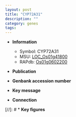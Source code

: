 ```yaml
---
layout: post
title: "CYP72A31"
description: ""
category: genes
tags: 
---
```


* **Information**  
    + Symbol: CYP72A31  
    + MSU: [LOC_Os01g41800](http://rice.uga.edu/cgi-bin/ORF_infopage.cgi?orf=LOC_Os01g41800)  
    + RAPdb: [Os01g0602200](http://rapdb.dna.affrc.go.jp/viewer/gbrowse_details/irgsp1?name=Os01g0602200)  

* **Publication**  

* **Genbank accession number**  

* **Key message**  

* **Connection**  

[//]: # * **Key figures**  


